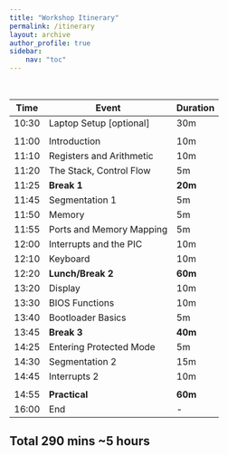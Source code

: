 ```yaml
---
title: "Workshop Itinerary"
permalink: /itinerary
layout: archive
author_profile: true
sidebar:
    nav: "toc"
---
```


<br/>

| Time | Event | Duration |
| ---- | ----- | -------- |
| 10:30 | Laptop Setup [optional] | 30m |
| | | |
| 11:00 | Introduction | 10m |
| 11:10 | Registers and Arithmetic | 10m |
| 11:20 | The Stack, Control Flow | 5m |
| 11:25 | **Break 1** | **20m** |
| 11:45 | Segmentation 1 | 5m |
| 11:50 | Memory | 5m |
| 11:55 | Ports and Memory Mapping | 5m |
| 12:00 | Interrupts and the PIC | 10m |
| 12:10 | Keyboard | 10m |
| 12:20 | **Lunch/Break 2** | **60m** |
| 13:20 | Display | 10m |
| 13:30 | BIOS Functions | 10m |
| 13:40 | Bootloader Basics | 5m |
| 13:45 | **Break 3** | **40m** |
| 14:25 | Entering Protected Mode | 5m |
| 14:30 | Segmentation 2 | 15m |
| 14:45 | Interrupts 2 | 10m |
| | | |
| 14:55 | **Practical** | **60m** |
| 16:00 | End | - |

## Total 290 mins ~5 hours
